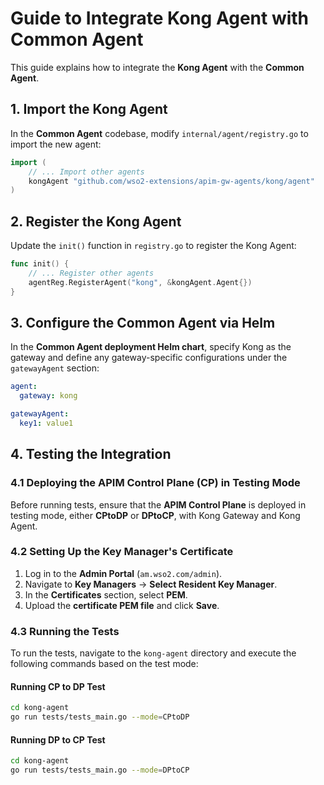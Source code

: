 # Guide to Integrate Kong Agent with Common Agent

This guide explains how to integrate the **Kong Agent** with the **Common Agent**.

## 1. Import the Kong Agent
In the **Common Agent** codebase, modify `internal/agent/registry.go` to import the new agent:

```go
import (
    // ... Import other agents
    kongAgent "github.com/wso2-extensions/apim-gw-agents/kong/agent"
)
```

## 2. Register the Kong Agent
Update the `init()` function in `registry.go` to register the Kong Agent:

```go
func init() {
    // ... Register other agents
    agentReg.RegisterAgent("kong", &kongAgent.Agent{})
}
```

## 3. Configure the Common Agent via Helm
In the **Common Agent deployment Helm chart**, specify Kong as the gateway and define any gateway-specific configurations under the `gatewayAgent` section:

```yaml
agent:
  gateway: kong

gatewayAgent:
  key1: value1
```

## 4. Testing the Integration

### 4.1 Deploying the APIM Control Plane (CP) in Testing Mode
Before running tests, ensure that the **APIM Control Plane** is deployed in testing mode, either **CPtoDP** or **DPtoCP**, with Kong Gateway and Kong Agent.

### 4.2 Setting Up the Key Manager's Certificate
1. Log in to the **Admin Portal** (`am.wso2.com/admin`).
2. Navigate to **Key Managers** -> **Select Resident Key Manager**.
3. In the **Certificates** section, select **PEM**.
4. Upload the **certificate PEM file** and click **Save**.

### 4.3 Running the Tests
To run the tests, navigate to the `kong-agent` directory and execute the following commands based on the test mode:

#### Running CP to DP Test
```sh
cd kong-agent
go run tests/tests_main.go --mode=CPtoDP
```

#### Running DP to CP Test
```sh
cd kong-agent
go run tests/tests_main.go --mode=DPtoCP
```